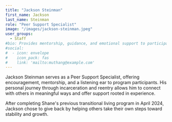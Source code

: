 ```yaml
---
title: "Jackson Steinman"
first_name: Jackson
last_name: Steinman
role: "Peer Support Specialist"
image: "/images/jackson-steinman.jpeg"
user_groups:
  - Staff
#bio: Provides mentorship, guidance, and emotional support to participants, using lived experience with incarceration and successful reentry to foster connection and encouragement.
#social:
#  - icon: envelope
#    icon_pack: fas
#    link: 'mailto:muthang@example.com'
---
```


Jackson Steinman serves as a Peer Support Specialist, offering encouragement, mentorship, and a listening ear to program participants. His personal journey through incarceration and reentry allows him to connect with others in meaningful ways and offer support rooted in experience. 

After completing Shane's previous transitional living program in April 2024, Jackson chose to give back by helping others take their own steps toward stability and growth.


